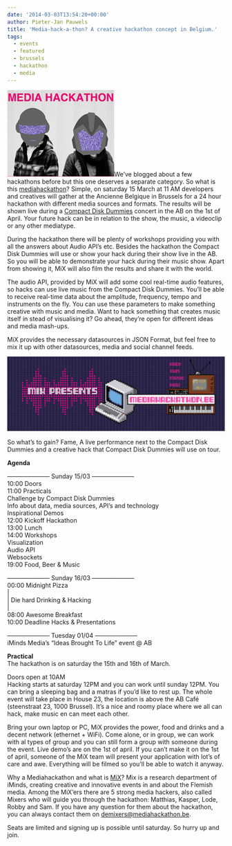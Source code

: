 ```yaml
---
date: '2014-03-03T13:54:20+00:00'
author: Pieter-Jan Pauwels
title: 'Media-hack-a-thon? A creative hackathon concept in Belgium.'
tags:
  - events
  - featured
  - brussels
  - hackathon
  - media
---
```


[![mediahackathon](logo.png)](http://openbelgium.be/wp-content/uploads/2014/03/logo.png)We’ve blogged about a few hackathons before but this one deserves a separate category. So what is this [mediahackathon](http://www.mediahackathon.be/)? Simple, on saturday 15 March at 11 AM developers and creatives will gather at the Ancienne Belgique in Brussels for a 24 hour hackathon with different media sources and formats. The results will be shown live during a [Compact Disk Dummies](https://soundcloud.com/compact-disk-dummies) concert in the AB on the 1st of April. Your future hack can be in relation to the show, the music, a videoclip or any other mediatype.

During the hackathon there will be plenty of workshops providing you with all the answers about Audio API’s etc. Besides the hackathon the Compact Disk Dummies will use or show your hack during their show live in the AB. So you will be able to demonstrate your hack during their music show. Apart from showing it, MiX will also film the results and share it with the world.

The audio API, provided by MiX will add some cool real-time audio features, so hacks can use live music from the Compact Disk Dummies. You’ll be able to receive real-time data about the amplitude, frequency, tempo and instruments on the fly. You can use these parameters to make something creative with music and media. Want to hack something that creates music itself in stead of visualising it? Go ahead, they’re open for different ideas and media mash-ups.

MiX provides the necessary datasources in JSON Format, but feel free to mix it up with other datasources, media and social channel feeds.

[![Screen Shot 2014-03-03 at 12.49.53](Screen-Shot-2014-03-03-at-12.49.53-1024x351.png)](http://www.mediahackathon.be/)

So what’s to gain? Fame, A live performance next to the Compact Disk Dummies and a creative hack that Compact Disk Dummies will use on tour.

**Agenda**

——————— Sunday 15/03 ———————  
10:00 Doors  
11:00 Practicals  
Challenge by Compact Disk Dummies  
Info about data, media sources, API’s and technology  
Inspirational Demos  
12:00 Kickoff Hackathon  
13:00 Lunch  
14:00 Workshops  
Visualization  
Audio API  
Websockets  
19:00 Food, Beer &amp; Music

——————— Sunday 16/03 ———————  
00:00 Midnight Pizza  
|  
| Die hard Drinking &amp; Hacking  
|  
08:00 Awesome Breakfast  
10:00 Deadline Hacks &amp; Presentations

——————— Tuesday 01/04 ———————  
iMinds Media’s “Ideas Brought To Life” event @ AB

**Practical**  
The hackathon is on saturday the 15th and 16th of March.

Doors open at 10AM  
Hacking starts at saturday 12PM and you can work until sunday 12PM. You can bring a sleeping bag and a matras if you’d like to rest up. The whole event will take place in House 23, the location is above the AB Café (steenstraat 23, 1000 Brussel). It’s a nice and roomy place where we all can hack, make music en can meet each other.

Bring your own laptop or PC, MiX provides the power, food and drinks and a decent network (ethernet + WiFi). Come alone, or in group, we can work with al types of group and you can still form a group with someone during the event. Live demo’s are on the 1st of april. If you can’t make it on the 1st of april, someone of the MiX team will present your application with lot’s of care and awe. Everything will be filmed so you’ll be able to watch it anyway.

Why a Mediahackathon and what is [MiX](http://www.iminds.be/en/develop-test/mix)? Mix is a research department of iMinds, creating creative and innovative events in and about the Flemish media. Among the MiX’ers there are 5 strong media hackers, also called Mixers who will guide you through the hackathon: Matthias, Kasper, Lode, Robby and Sam. If you have any question for them about the hackathon, you can always contact them on <demixers@mediahackathon.be>.

Seats are limited and signing up is possible until saturday. So hurry up and join.
